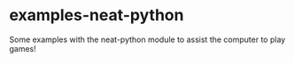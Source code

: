 # examples-neat-python
Some examples with the neat-python module to assist the computer to play games!
